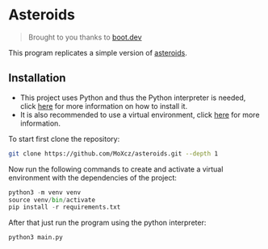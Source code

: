 # Asteroids

> Brought to you thanks to [boot.dev](https://www.boot.dev/)

This program replicates a simple version of
[asteroids](https://en.wikipedia.org/wiki/Asteroids_(video_game)).

## Installation

- This project uses Python and thus the Python interpreter is needed, click
  [here](https://www.python.org/downloads/) for more information on how to install
  it.
- It is also recommended to use a virtual environment, click
  [here](https://docs.python.org/3/library/venv.html) for more information.

To start first clone the repository:

```sh
git clone https://github.com/MoXcz/asteroids.git --depth 1
```

Now run the following commands to create and activate a virtual environment
with the dependencies of the project:

```python
python3 -m venv venv
source venv/bin/activate
pip install -r requirements.txt
```

After that just run the program using the python interpreter:

```python
python3 main.py
```
